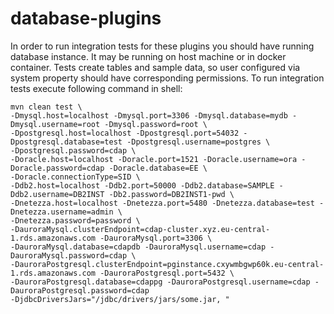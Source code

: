 # database-plugins

In order to run integration tests for these plugins you should have running database instance. It may be running on host
machine or in docker container. Tests create tables and sample data, so user configured via system property should have 
corresponding permissions. To run integration tests execute following command in shell:
```
mvn clean test \ 
-Dmysql.host=localhost -Dmysql.port=3306 -Dmysql.database=mydb -Dmysql.username=root -Dmysql.password=root \
-Dpostgresql.host=localhost -Dpostgresql.port=54032 -Dpostgresql.database=test -Dpostgresql.username=postgres \ 
-Dpostgresql.password=cdap \
-Doracle.host=localhost -Doracle.port=1521 -Doracle.username=ora -Doracle.password=cdap -Doracle.database=EE \
-Doracle.connectionType=SID \
-Ddb2.host=localhost -Ddb2.port=50000 -Ddb2.database=SAMPLE -Ddb2.username=DB2INST -Db2.password=DB2INST1-pwd \
-Dnetezza.host=localhost -Dnetezza.port=5480 -Dnetezza.database=test -Dnetezza.username=admin \
-Dnetezza.password=password \
-DauroraMysql.clusterEndpoint=cdap-cluster.xyz.eu-central-1.rds.amazonaws.com -DauroraMysql.port=3306 \
-DauroraMysql.database=cdapdb -DauroraMysql.username=cdap -DauroraMysql.password=cdap \
-DauroraPostgresql.clusterEndpoint=pginstance.cxywmbgwp60k.eu-central-1.rds.amazonaws.com -DauroraPostgresql.port=5432 \
-DauroraPostgresql.database=cdappg -DauroraPostgresql.username=cdap -DauroraPostgresql.password=cdap
-DjdbcDriversJars="/jdbc/drivers/jars/some.jar, "
```